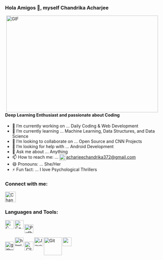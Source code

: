 ### Hola Amigos 👋, myself Chandrika Acharjee
<img align="right" alt="GIF" src="https://1.bp.blogspot.com/-EMhCASiHMO0/X-7wsUSjUcI/AAAAAAAAAWg/gGAouWNdXHgS2M7awq7Mn0j7rkn25O4igCLcBGAsYHQ/s400/Informatics-Life-66743.gif" width="500" height="320" />


#### Deep Learning Enthusiast and passionate about Coding

- 🔭 I’m currently working on ... Daily Coding & Web Development
- 🌱 I’m currently learning ... Machine Learning, Data Structures, and Data Science
- 👯 I’m looking to collaborate on ... Open Source and CNN Projects
- 🤔 I’m looking for help with ... Android Development
- 💬 Ask me about ... Anything
- 📫 How to reach me: ... <a href="#"><img align="center" alt="Chandrika372 | Mail" width="22px" src="https://1.bp.blogspot.com/-C4uAef4pGp8/X-706UYbztI/AAAAAAAAAW4/9edeaPdo42wRy3C_GHWlnZQbhSnH4TXYgCLcBGAsYHQ/s128/apple-mail.png"/>acharjeechandrika372@gmail.com</a>
- 😄 Pronouns: ... She/Her
- ⚡ Fun fact: ... I love Psychological Thrillers

### Connect with me:
<a href="https://www.linkedin.com/in/chandrika-acharjee-2563a41ab">
<img align="left" alt="Chandrika372 | Linkedin" width="35px" src="https://1.bp.blogspot.com/-iYuS1nl62ko/X-7x2ABOIYI/AAAAAAAAAWo/N9zLQslrh1AOeQ1X8b6waBt5IfXoP4iQQCLcBGAsYHQ/s200/linkedin.png"/>
</a>
<br></br>

### Languages and Tools:
<img align="left" alt="C language" width="29px" src="https://1.bp.blogspot.com/--md5WEYkSOw/X-77ELvlv_I/AAAAAAAAAXQ/-V6xJuT_w4gqmwMXuk7OYH6CKYDpiic4wCLcBGAsYHQ/s96/c-programming.png" />
<img align="left" alt="C++" width="29px" src="https://1.bp.blogspot.com/-2rnTjThn9hQ/X-77uILLRsI/AAAAAAAAAXY/Kx9qrOBa15YwSZ-T3R1ZHlRxEPYnRfLFwCLcBGAsYHQ/s100/c-plus-plus-logo.png" />
<img align="left" alt="Python" width="29px" src="https://1.bp.blogspot.com/-C31QAEe8sG4/X-79x_XyvYI/AAAAAAAAAXk/K2LUVxeUnjorLcNAnjA9Ro-WSsP-X3oOQCLcBGAsYHQ/s96/python.png" style="display: block; padding: 1em 0; text-align: center;"/>
<img align="left" alt="github" width="29px" src="https://1.bp.blogspot.com/-dTN0RtMKEgw/X-730dEbkKI/AAAAAAAAAXE/zEUabbgwqB4n3Ji-B-w1rpk-e4UgNNziACLcBGAsYHQ/s96/github.png" style="display: block; padding: 1em 0; text-align: center; clear: left; float: left"/>
<img align="left" alt="html5" width="29px" src="https://1.bp.blogspot.com/-0Y8s4v-VUYM/X-8BCbito1I/AAAAAAAAAYE/VL_djR_ALwoT_N8-qsPpSUf6cv9SMaVJgCLcBGAsYHQ/s100/html-5.png"/>
<img align="left" alt="CSS" width="29px" src="https://1.bp.blogspot.com/-s67RbNuau_o/X-7-gZCIx5I/AAAAAAAAAXs/qm43R-mOCAsZK-nD-BoTcjZMGPll5dL1gCLcBGAsYHQ/s96/css3.png" style="display: block; padding: 1em 0; text-align: center;"/>
<img align="left" alt="JavaScript" width="29px" src="https://1.bp.blogspot.com/-uZ_R3aCDCCc/X-8HMOZIRtI/AAAAAAAAAYo/iaTFojnoa5IzAVAtQs3rio_eMqxg3jC1gCLcBGAsYHQ/s96/javascript.png"/>
<img align="left" alt="Git" width="59px" src="https://1.bp.blogspot.com/-DgHDNPZno7E/X-8CtadhFrI/AAAAAAAAAYQ/njNbMHVU8hkDhbdqPGPQwuyGtsbFkAHNACLcBGAsYHQ/s588/git.png"/>
<img align="left" alt="" width="29px" src=""/>

